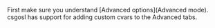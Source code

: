 First make sure you understand [Advanced options](Advanced mode).
csgosl has support for adding custom cvars to the Advanced tabs. 